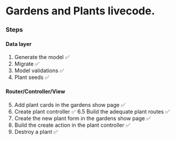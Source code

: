 # Gardens and Plants livecode.

### Steps

#### Data layer

1. Generate the model ✅
2. Migrate ✅
3. Model validations ✅
4. Plant seeds ✅

#### Router/Controller/View

5. Add plant cards in the gardens show page ✅
6. Create plant controller ✅
6.5 Build the adequate plant routes ✅
7. Create the new plant form in the gardens show page ✅
8. Build the create action in the plant controller ✅
9. Destroy a plant ✅